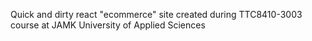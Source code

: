 Quick and dirty react "ecommerce" site created during TTC8410-3003 course at JAMK University of Applied Sciences
